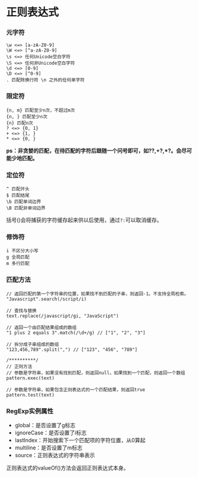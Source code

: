 # 正则表达式

### 元字符
```
\w <=> [a-zA-Z0-9]
\W <=> [^a-zA-Z0-9]
\s <=> 任何Unicode空白字符
\S <=> 任何非Unicode空白字符
\d <=> [0-9]
\D <=> [^0-9]
. 匹配除换行符 \n 之外的任何单字符
```

### 限定符
```
{n, m} 匹配至少n次，不超过m次
{n, } 匹配至少n次
{n} 匹配n次
? <=> {0, 1}
+ <=> {1, }
* <=> {0, }
```

**ps：非贪婪的匹配，在待匹配的字符后跟随一个问号即可，如??,+?,*?。会尽可能少地匹配。**

### 定位符
```
^ 匹配开头
$ 匹配结尾
\b 匹配单词边界
\B 匹配非单词边界
```

括号()会将捕获的字符缓存起来供以后使用，通过`?:`可以取消缓存。


### 修饰符
```
i 不区分大小写
g 全局匹配
m 多行匹配
```

### 匹配方法


```
// 返回匹配的第一个字符串的位置，如果找不到匹配的子串，则返回-1。不支持全局检索。
"Javascript".search(/script/i)

// 查找与替换
text.replace(/javascript/gi, "JavaScript")

// 返回一个由匹配结果组成的数组
"1 plus 2 equals 3".match(/\d+/g) // ["1", "2", "3"]

// 拆分成子串组成的数组
"123,456,789".split(",") // ["123", "456", "789"]

/**********/
// 正则方法
// 参数是字符串，如果没有找到匹配，则返回null，如果找到一个匹配，则返回一个数组
pattern.exec(text)

// 参数是字符串，如果包含正则表达式的一个匹配结果，则返回true
pattern.test(text)
```

### RegExp实例属性
- global：是否设置了g标志
- ignoreCase：是否设置了i标志
- lastIndex：开始搜索下一个匹配项的字符位置，从0算起
- multiline：是否设置了m标志
- source：正则表达式的字符串表示

正则表达式的valueOf()方法会返回正则表达式本身。
